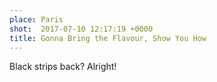 ```yaml
---
place: Paris
shot:  2017-07-10 12:17:19 +0000
title: Gonna Bring the Flavour, Show You How
---
```


Black strips back? Alright!

